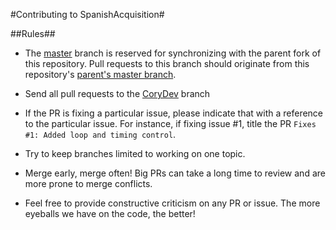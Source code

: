 #Contributing to SpanishAcquisition#

##Rules##

* The [master](https://github.com/pvmiguel/SpanishAcquisitionIQC/tree/master) branch is reserved for synchronizing with
  the parent fork of this repository. Pull requests to this branch should originate from this repository's 
  [parent's master branch](https://github.com/kayghar/SpanishAcquisitionIQC).
  
* Send all pull requests to the [CoryDev](https://github.com/pvmiguel/SpanishAcquisitionIQC/tree/CoryDev) branch

* If the PR is fixing a particular issue, please indicate that with a reference to the particular issue. For instance, if fixing
  issue #1, title the PR ```Fixes #1: Added loop and timing control```.
  
* Try to keep branches limited to working on one topic.

* Merge early, merge often! Big PRs can take a long time to review and are more prone to merge conflicts.

* Feel free to provide constructive criticism on any PR or issue. The more eyeballs we have on the code, the better!
